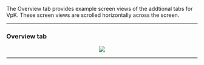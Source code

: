 
The Overview tab provides example screen views of the addtional tabs for VpK. These
screen views are scrolled horizontally across the screen. 

---

### Overview tab

<p align="center">
  <img style="float: center;" src="https://raw.githubusercontent.com/k8svisual/vpk-docs/master/docs/images/overview_local.png">
</p>

<hr style="border:1px solid #aaaaaa">



